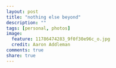 ```yaml
---
layout: post
title: "nothing else beyond"
description: ""
tags: [personal, photos]
image:
  feature: 11786474283_9f0f30e96c_o.jpg
  credit: Aaron Addleman
comments: true
share: true
---
```



<div class="flickr-frame">
<a href="http://www.flickr.com/photos/ocyrus/2459564660/" title="photo sharing"><img src="http://farm4.static.flickr.com/3073/2459564660_e9ca4a3d2c.jpg" class="flickr-photo" alt=""></a>
</div>
<p class="flickr-yourcomment">
</p>

